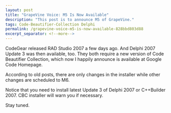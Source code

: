 ```yaml
---
layout: post
title: "GrapeVine Voice: M5 Is Now Available"
description: "This post is to announce M5 of GrapeVine."
tags: Code-Beautifier-Collection Delphi
permalink: /grapevine-voice-m5-is-now-available-828bbd803d88
excerpt_separator: <!--more-->
---
```

CodeGear released RAD Studio 2007 a few days ago. And Delphi 2007 Update 3 was then available, too. They both require a new version of Code Beautifier Collection, which now I happily announce is available at Google Code Homepage.

According to old posts, there are only changes in the installer while other changes are scheduled to M6.

Notice that you need to install latest Update 3 of Delphi 2007 or C++Builder 2007. CBC installer will warn you if necessary.

Stay tuned.
<!--more-->